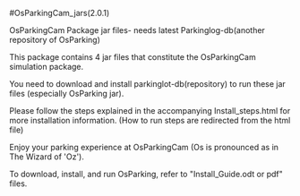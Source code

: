 #OsParkingCam_jars(2.0.1)

OsParkingCam Package jar files- needs latest Parkinglog-db(another repository of OsParking)

This package contains 4 jar files that constitute the OsParkingCam simulation package.

You need to download and install parkinglot-db(repository) to run these jar files (especially OsParking jar).

Please follow the steps explained in the accompanying Install_steps.html for more installation information.
(How to run steps are redirected from the html file)

Enjoy your parking experience at OsParkingCam (Os is pronounced as in The Wizard of 'Oz').

To download, install, and run OsParking, refer to "Install_Guide.odt or pdf" files.
